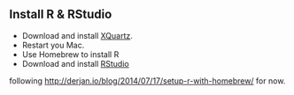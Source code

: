 ## Install R & RStudio

* Download and install [XQuartz](http://xquartz.macosforge.org/landing/).
* Restart you Mac.
* Use Homebrew to install R
* Download and install [RStudio](http://www.rstudio.com/products/RStudio/)

following http://derjan.io/blog/2014/07/17/setup-r-with-homebrew/ for now.